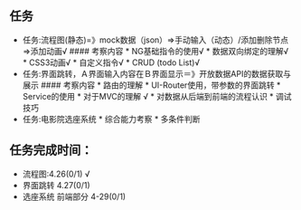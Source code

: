     
## 任务
   * 任务:流程图(静态)=》mock数据（json）=>手动输入（动态）/添加删除节点=>添加动画√
    #### 考察内容
    * NG基础指令的使用√
    * 数据双向绑定的理解√
    * CSS3动画√
    * 自定义指令√
    * CRUD (todo List)√
   * 任务:界面跳转，Ａ界面输入内容在Ｂ界面显示＝》开放数据API的数据获取与展示
    #### 考察内容
    * 路由的理解
    * UI-Router使用，带参数的界面跳转
    * Service的使用
    * 对于MVC的理解 √
    * 对数据从后端到前端的流程认识
    * 调试技巧
   * 任务:电影院选座系统
    * 综合能力考察
    * 多条件判断
    
    
## 任务完成时间：
   * 流程图:4.26(0/1) √
   * 界面跳转 4.27(0/1)
   * 选座系统 前端部分 4-29(0/1)